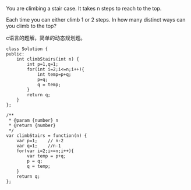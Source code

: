 You are climbing a stair case. It takes n steps to reach to the top.

Each time you can either climb 1 or 2 steps. In how many distinct ways can you climb to the top?

c语言的题解，简单的动态规划题。
```
class Solution {
public:
    int climbStairs(int n) {
        int p=1,q=1;
        for(int i=2;i<=n;i++){
            int temp=p+q;
            p=q;
            q = temp;
        }
        return q;
    }
};
```
```
/**
 * @param {number} n
 * @return {number}
 */
var climbStairs = function(n) {
    var p=1;    // n-2
    var q=1;    //n-1
    for(var i=2;i<=n;i++){
        var temp = p+q;
        p = q;
        q = temp;
    }
    return q;
};
```
